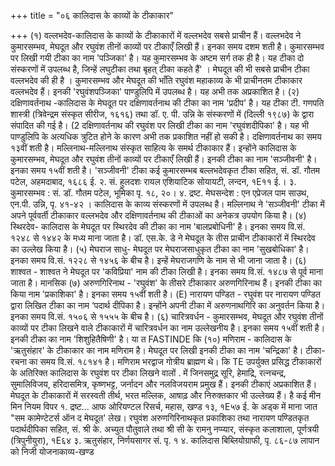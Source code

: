 +++
title = "०६ कालिदास के काव्यों के टीकाकार"

+++
(१) वल्लभदेव-कालिदास के काव्यों के टीकाकारों में वल्लभदेव सबसे प्राचीन हैं।
वल्लभदेव ने कुमारसम्भव, मेघदूत और रघुवंश तीनों काव्यों पर टीकाएँ लिखी हैं। इनका समय दशम शती है। कुमारसम्भव पर लिखी गयी टीका का नाम 'पञ्जिका' है। यह कुमारसम्भव के अष्टम सर्ग तक ही है। यह टीका दो संस्करणों में उपलब्ध है, जिन्हें लघुटीका तथा बृहत् टीका कहते हैं' । मेघदूत की भी सबसे प्राचीन टीका वल्लभदेव की ही है । कुमारसम्भव और मेघदूत की भाँति रघुवंश महाकाव्य के भी प्राचीनतम टीकाकार वल्लभदेव हैं। इनकी 'रघुवंशपञ्जिका' पाण्डुलिपि में उपलब्ध
है। यह अभी तक अप्रकाशित है। (२) दक्षिणावर्तनाथ -कालिदास के मेघदूत पर दक्षिणावर्तनाथ की टीका का नाम 'प्रदीप'
है। यह टीका टी. गणपति शास्त्री (त्रिवेन्द्रम संस्कृत सीरीज, १६१६) तथा डॉ. ए.
पी. उन्नि के संस्करणों में (दिल्ली १९८७) के द्वारा संपादित की गई है। (2 दक्षिणावर्तनाथ की रघुवंश पर लिखी टीका का नाम 'रघुवंशदीपिका' है। यह भी
पाण्डुलिपि के अत्यधिक त्रुटित होने के कारण अभी तक प्रकाशित नहीं हो सकी है। दक्षिणावर्तनाथ का समय १३वीं शती है। मल्लिनाथ-मल्लिनाथ संस्कृत साहित्य के समर्थ टीकाकार हैं। इन्होंने कालिदास के कुमारसम्भव, मेघदूत और रघुवंश तीनों काव्यों पर टीकाएँ लिखी हैं। इनकी टीका का नाम 'सञ्जीवनी' है। इनका समय १५वीं शती है। 'सञ्जीवनी' टीका कई
कुमारसम्भब बल्लभदेवकृत टीका सहित, सं. डॉ. गौतम पटेल, अहमदाबाद, १६८६ ई. २. सं. हुलदशः रायल एशियाटिक सोयायटी, लन्दन, १E११ ई.। ३. कुमारसम्भव : सं. डॉ. गौतम पटेल, भूमिका पृ. १८, २०। ४. द्रष्ट. मेघसन्देश : एन एप्रेजल पाम साउथ, एन.पी. उन्नि, पृ. ४१-४२ ।
कालिदास के काव्य संस्करणों में उपलब्ध है। मल्लिनाथ ने 'सञ्जीवनी' टीका में अपने पूर्ववर्ती टीकाकार
वल्लभदेव और दक्षिणावर्तनाथ की टीकाओं का अनेकत्र उपयोग किया है। (४) स्थिरदेव- कालिदास के मेघदूत पर स्थिरदेव की टीका का नाम 'बालप्रबोधिनी' है।
इनका समय वि.सं. १२४८ से १४४२ के मध्य माना जाता है। डॉ. एस.के. डे ने
मेघदूत के तीस प्राचीन टीकाकारों में स्थिरदेव का उल्लेख किया है। (५) मेघराज साधु- मेघदूत पर मेघराजसाधुकृत टीका का नाम 'सुखबोधिका' है। इनका
समय वि.सं. १२२८ से १४५६ के बीच है। इन्हें मेघराजगणि के नाम से भी जाना
जाता है। (६) शाश्वत - शाश्वत ने मेघदूत पर 'कविप्रिया' नाम की टीका लिखी है। इनका समय
वि.सं. १४८७ से पूर्व माना जाता है। मानसिक (७) अरुणगिरिनाथ - 'रघुवंश' के तीसरे टीकाकार अरुणगिरिनाथ हैं। इनकी टीका का किया नाम 'प्रकाशिका' है। इनका समय १५वीं शती है। (E) नारायण पण्डित - रघुवंश पर नारायण पण्डित द्वारा लिखित टीका का नाम ‘पदार्थ
दीपिका है। इन्होंने अपनी टीका में अरुणनाथगिरि का अनुवर्तन किया है। इनका
समय वि.सं. १५०६ से १५५५ के बीच है। (६) चारित्रवर्धन - कुमारसम्भव, मेघदूत और रघुवंश तीनों काव्यों पर टीका लिखने वाले
टीकाकारों में चारित्रवर्धन का नाम उल्लेखनीय है। इनका समय १५वीं शती है।
इनकी टीका का नाम 'शिशुहितैषिणी' है। या त FASTINDE कि (१०) मणिराम - कालिदास के 'ऋतुसंहार' के टीकाकार का नाम मणिराम है। मेघदूत पर
लिखी इनकी टीका का नाम 'चन्द्रिका' है। टीका-रचना का समय वि.सं. १८१४१
है। मणिराम भरद्वाज गोत्रीय ब्राह्मण थे। कि TE उपर्युक्त प्रसिद्ध टीकाकारों के अतिरिक्त कालिदास के रघुवंश पर टीका लिखने वालों . में जिनसमुद्र सूरि, हेमाद्रि, रत्नचन्द्र, सुमालिविजय, हरिदासमित्र, कृष्णभट्ट, जर्नादन और नलविजयराम प्रमुख हैं। इनकी टीकाएं अप्रकाशित हैं। मेघदूत के टीकाकारों में सरस्वती तीर्थ, भरत मल्लिक, आषाढ़ और निरुक्तकार भी उल्लेख्य हैं। है कई
मीन मिन नियम विपर १. द्रष्ट... आफ ओरियण्टल रिसर्च, महास, खण्ड १३, १E५७ ई. के अड्क में माना जात
"सम कामेण्टेटर्स ऑन द मेघदूत' लेख। रघुवंश अरुणगिरिनाथकृत प्रकाशिका तथा नारायण पण्डितकृत पदार्थदीपिका सहित, सं. श्री के.
अच्युत पौतुवाले तथा श्री सी के रामनु नप्प्यार, संस्कृत कलाशाला, पूर्णत्रयी (त्रिपुनीयुरा), १E६४ ३. ऋतुसंहार, निर्णयसागर सं. पृ. १ ४. कालिदास बिब्लियोग्राफी, पृ. ८६-८७
लापान को निजी योजनाकाव्य-खण्ड